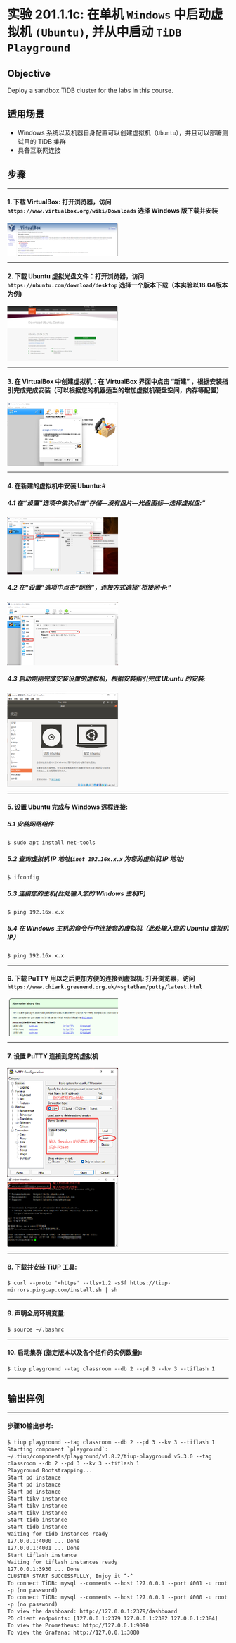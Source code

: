 # **实验 201.1.1c: 在单机 `Windows` 中启动虚拟机 `(Ubuntu)`, 并从中启动 `TiDB Playground`**

## **Objective**
Deploy a sandbox TiDB cluster for the labs in this course.

## **适用场景**
+ Windows 系统以及机器自身配置可以创建虚拟机（`Ubuntu`），并且可以部署测试目的 TiDB 集群
+ 具备互联网连接

## **步骤**

****************************
#### 1. 下载 VirtualBox: 打开浏览器，访问 `https://www.virtualbox.org/wiki/Downloads` 选择 Windows 版下载并安装
<img src="../../../diagram/VirtualBox-Download.png" width="50%" align="top"/>

****************************
#### 2. 下载 Ubuntu 虚拟光盘文件：打开浏览器，访问 `https://ubuntu.com/download/desktop` 选择一个版本下载（本实验以18.04版本为例)
<img src="../../../diagram/Ubuntu-Download.png" width="50%" align="top"/>

****************************
#### 3. 在 VirtualBox 中创建虚拟机：在 VirtualBox 界面中点击 “新建” ，根据安装指引完成完成安装（可以根据您的机器适当的增加虚拟机硬盘空间，内存等配置）
<img src="../../../diagram/Create-virtual-machine.png" width="50%" align="top"/>

****************************
#### 4. 在新建的虚拟机中安装 Ubuntu:#
##### 4.1 在“设置”选项中依次点击“存储—没有盘片—光盘图标—选择虚拟盘:”
<img src="../../../diagram/Virtual-machine-settings-01.png" width="50%" align="top"/>

##### 4.2 在“设置”选项中点击“网络”，连接方式选择“桥接网卡:”
<img src="../../../diagram/Virtual-machine-settings-02.png" width="50%" align="top"/>

##### 4.3 启动刚刚完成安装设置的虚拟机，根据安装指引完成 Ubuntu 的安装:
<img src="../../../diagram/Virtual-machine-settings-03.png" width="50%" align="top"/>

****************************
#### 5. 设置 Ubuntu 完成与 Windows 远程连接:
##### 5.1 安装网络组件
```
$ sudo apt install net-tools
```
##### 5.2 查询虚拟机 IP 地址(`inet 192.16x.x.x` 为您的虚拟机 IP 地址)
```
$ ifconfig
```
##### 5.3 连接您的主机(此处输入您的 Windows 主机IP)
```
$ ping 192.16x.x.x
```
##### 5.4 在 Windows 主机的命令行中连接您的虚拟机（此处输入您的 Ubuntu 虚拟机 IP）
```
$ ping 192.16x.x.x
```

****************************
#### 6. 下载 PuTTY  用以之后更加方便的连接到虚拟机: 打开浏览器，访问 `https://www.chiark.greenend.org.uk/~sgtatham/putty/latest.html`
<img src="../../../diagram/PuTTY-Download.png" width="50%" align="top"/>

****************************
#### 7. 设置 PuTTY 连接到您的虚拟机
<img src="../../../diagram/PuTTY-configuration-01.png" width="50%" align="top"/>
<img src="../../../diagram/PuTTY-configuration-02.png" width="50%" align="top"/>

****************************
#### 8. 下载并安装 TiUP 工具:
```
$ curl --proto '=https' --tlsv1.2 -sSf https://tiup-mirrors.pingcap.com/install.sh | sh
```

****************************
#### 9. 声明全局环境变量: 
```
$ source ~/.bashrc
```

****************************
#### 10. 启动集群 (指定版本以及各个组件的实例数量):
```
$ tiup playground --tag classroom --db 2 --pd 3 --kv 3 --tiflash 1
```

****************************
## 输出样例

****************************
#### 步骤10输出参考:
```
$ tiup playground --tag classroom --db 2 --pd 3 --kv 3 --tiflash 1
Starting component `playground`: ~/.tiup/components/playground/v1.8.2/tiup-playground v5.3.0 --tag classroom --db 2 --pd 3 --kv 3 --tiflash 1
Playground Bootstrapping...
Start pd instance
Start pd instance
Start pd instance
Start tikv instance
Start tikv instance
Start tikv instance
Start tidb instance
Start tidb instance
Waiting for tidb instances ready
127.0.0.1:4000 ... Done
127.0.0.1:4001 ... Done
Start tiflash instance
Waiting for tiflash instances ready
127.0.0.1:3930 ... Done
CLUSTER START SUCCESSFULLY, Enjoy it ^-^
To connect TiDB: mysql --comments --host 127.0.0.1 --port 4001 -u root -p (no password)
To connect TiDB: mysql --comments --host 127.0.0.1 --port 4000 -u root -p (no password)
To view the dashboard: http://127.0.0.1:2379/dashboard
PD client endpoints: [127.0.0.1:2379 127.0.0.1:2382 127.0.0.1:2384]
To view the Prometheus: http://127.0.0.1:9090
To view the Grafana: http://127.0.0.1:3000
```